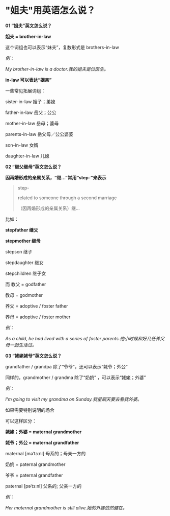 # "姐夫"用英语怎么说？

**01 “姐夫”英文怎么说？**

**姐夫 = brother-in-law**

这个词组也可以表示“妹夫”，复数形式是 brothers-in-law

_例：_

_My brother-in-law is a doctor.我的姐夫是位医生。_

**in-law 可以表达“姻亲”**

一些常见拓展词组：

sister-in-law 嫂子；弟媳

father-in-law 岳父；公公

mother-in-law 岳母；婆母

parents-in-law 岳父母／公公婆婆

son-in-law 女婿

daughter-in-law 儿媳

**02 “继父继母”英文怎么说？**

**因再婚形成的亲属关系，“继…”常用“step-”来表示**

> step-
>
> related to someone through a second marriage
>
> （因再婚形成的亲属关系）继...

比如：

**stepfather 继父**

**stepmother 继母**

stepson 继子

stepdaughter 继女

stepchildren 继子女

而 教父 = godfather

教母 = godmother

养父 = adoptive / foster father

养母 = adoptive / foster mother

_例：_

_As a child, he had lived with a series of foster parents.他小时候和好几任养父母一起生活过。_

**03 “姥姥姥爷”英文怎么说？**

grandfather / grandpa 除了“爷爷”，还可以表示“姥爷；外公”

同样的，grandmother / grandma 除了“奶奶” ，可以表示“姥姥；外婆”

_例：_

_I'm going to visit my grandma on Sunday.我星期天要去看我外婆。_

如果需要特别说明的场合

可以这样区分：

**姥姥；外婆 = maternal grandmother**

**姥爷；外公 = maternal grandfather**

maternal [məˈtɜːnl] 母系的；母亲一方的

奶奶 = paternal grandmother

爷爷 = paternal grandfather

paternal [pəˈtɜːnl] 父系的; 父亲一方的

_例：_

_Her maternal grandmother is still alive.她的外婆依然健在。_
